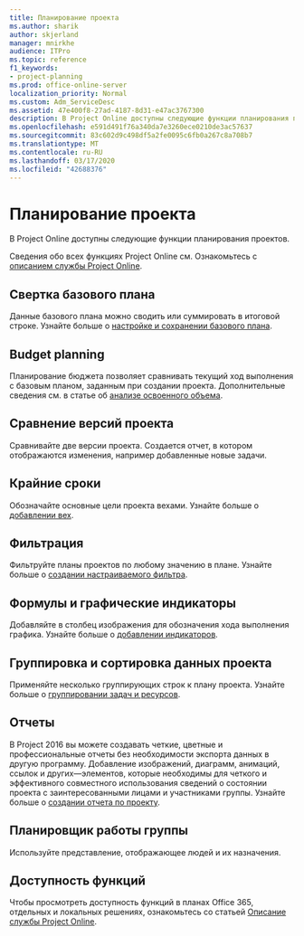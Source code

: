 ```yaml
---
title: Планирование проекта
ms.author: sharik
author: skjerland
manager: mnirkhe
audience: ITPro
ms.topic: reference
f1_keywords:
- project-planning
ms.prod: office-online-server
localization_priority: Normal
ms.custom: Adm_ServiceDesc
ms.assetid: 47e400f8-27ad-4187-8d31-e47ac3767300
description: В Project Online доступны следующие функции планирования проектов.
ms.openlocfilehash: e591d491f76a340da7e3260ece0210de3ac57637
ms.sourcegitcommit: 83c602d9c498df5a2fe0095c6fb0a267c8a708b7
ms.translationtype: MT
ms.contentlocale: ru-RU
ms.lasthandoff: 03/17/2020
ms.locfileid: "42688376"
---
```

# <a name="project-planning"></a>Планирование проекта

В Project Online доступны следующие функции планирования проектов.
  
Сведения обо всех функциях Project Online см. Ознакомьтесь с [описанием службы Project Online](project-online-service-description.md).
  
## <a name="baseline-rollup"></a>Свертка базового плана

Данные базового плана можно сводить или суммировать в итоговой строке. Узнайте больше о [настройке и сохранении базового плана](https://go.microsoft.com/fwlink/p/?LinkId=271346).
  
## <a name="budget-planning"></a>Budget planning

Планирование бюджета позволяет сравнивать текущий ход выполнения с базовым планом, заданным при создании проекта. Дополнительные сведения см. в статье об [анализе освоенного объема](https://go.microsoft.com/fwlink/p/?LinkId=271336).
  
## <a name="compare-project-versions"></a>Сравнение версий проекта

Сравнивайте две версии проекта. Создается отчет, в котором отображаются изменения, например добавленные новые задачи.
  
## <a name="deadlines"></a>Крайние сроки

Обозначайте основные цели проекта вехами. Узнайте больше о [добавлении вех](https://go.microsoft.com/fwlink/p/?LinkId=271339).
  
## <a name="filtering"></a>Фильтрация

Фильтруйте планы проектов по любому значению в плане. Узнайте больше о [создании настраиваемого фильтра](https://go.microsoft.com/fwlink/p/?LinkId=271341).
  
## <a name="formulas-and-graphical-indicators"></a>Формулы и графические индикаторы

Добавляйте в столбец изображения для обозначения хода выполнения графика. Узнайте больше о [добавлении индикаторов](https://go.microsoft.com/fwlink/p/?LinkId=271340).
  
## <a name="group-and-sort-project-data"></a>Группировка и сортировка данных проекта

Применяйте несколько группирующих строк к плану проекта. Узнайте больше о [группировании задач и ресурсов](https://go.microsoft.com/fwlink/p/?LinkId=271326).
  
## <a name="reports"></a>Отчеты

В Project 2016 вы можете создавать четкие, цветные и профессиональные отчеты без необходимости экспорта данных в другую программу. Добавление изображений, диаграмм, анимаций, ссылок и других&mdash;элементов, которые необходимы для четкого и эффективного совместного использования сведений о состоянии проекта с заинтересованными лицами и участниками группы. Узнайте больше о [создании отчета по проекту](https://go.microsoft.com/fwlink/p/?LinkId=271349).
  
## <a name="team-planner"></a>Планировщик работы группы

Используйте представление, отображающее людей и их назначения. 
  
## <a name="feature-availability"></a>Доступность функций

Чтобы просмотреть доступность функций в планах Office 365, отдельных и локальных решениях, ознакомьтесь со статьей [Описание службы Project Online](project-online-service-description.md).
  